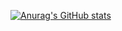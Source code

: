 [![Anurag's GitHub stats](https://github-readme-stats.vercel.app/api?username=romprin019)](https://github.com/anuraghazra/github-readme-stats)
